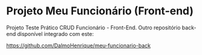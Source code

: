 # Projeto Meu Funcionário (Front-end)
Projeto Teste Prático CRUD Funcionário - Front-End. Outro repositório back-end disponível integrado com este:

https://github.com/DalmoHenrique/meu-funcionario-back
